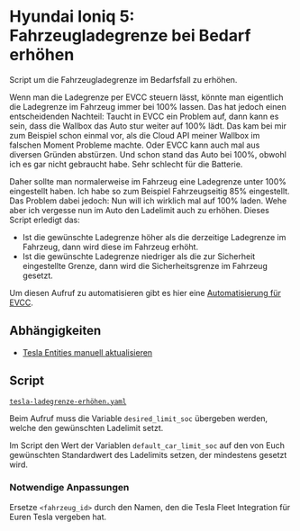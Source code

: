 # Hyundai Ioniq 5: Fahrzeugladegrenze bei Bedarf erhöhen

Script um die Fahrzeugladegrenze im Bedarfsfall zu erhöhen.

Wenn man die Ladegrenze per EVCC steuern lässt, könnte man eigentlich die Ladegrenze im Fahrzeug immer bei 100% lassen. Das hat jedoch einen entscheidenden Nachteil: Taucht in EVCC ein Problem auf, dann kann es sein, dass die Wallbox das Auto stur weiter auf 100% lädt. Das kam bei mir zum Beispiel schon einmal vor, als die Cloud API meiner Wallbox im falschen Moment Probleme machte. Oder EVCC kann auch mal aus diversen Gründen abstürzen. Und schon stand das Auto bei 100%, obwohl ich es gar nicht gebraucht habe. Sehr schlecht für die Batterie.

Daher sollte man normalerweise im Fahrzeug eine Ladegrenze unter 100% eingestellt haben. Ich habe so zum Beispiel Fahrzeugseitig 85% eingestellt. Das Problem dabei jedoch: Nun will ich wirklich mal auf 100% laden. Wehe aber ich vergesse nun im Auto den Ladelimit auch zu erhöhen. Dieses Script erledigt das:

- Ist die gewünschte Ladegrenze höher als die derzeitige Ladegrenze im Fahrzeug, dann wird diese im Fahrzeug erhöht.
- Ist die gewünschte Ladegrenze niedriger als die zur Sicherheit eingestellte Grenze, dann wird die Sicherheitsgrenze im Fahrzeug gesetzt.

Um diesen Aufruf zu automatisieren gibt es hier eine [Automatisierung für EVCC](../../../evcc/fahrzeugladegrenze-erhöhen/).

## Abhängigkeiten

- [Tesla Entities manuell aktualisieren](../entities-manuell-aktualisieren/)

## Script

[`tesla-ladegrenze-erhöhen.yaml`](./tesla-ladegrenze-erhöhen.yaml)

Beim Aufruf muss die Variable `desired_limit_soc` übergeben werden, welche den gewünschten Ladelimit setzt.

Im Script den Wert der Variablen `default_car_limit_soc` auf den von Euch gewünschten Standardwert des Ladelimits setzen, der mindestens gesetzt wird.

### Notwendige Anpassungen
Ersetze `<fahrzeug_id>` durch den Namen, den die Tesla Fleet Integration für Euren Tesla vergeben hat.